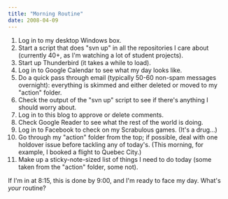 ```yaml
---
title: "Morning Routine"
date: 2008-04-09
---
```

<ol>
  <li>Log in to my desktop Windows box.</li>
  <li>Start a script that does "svn up" in all the repositories I care about (currently 40+, as I'm watching a lot of student projects).</li>
  <li>Start up Thunderbird (it takes a while to load).</li>
  <li>Log in to Google Calendar to see what my day looks like.</li>
  <li>Do a quick pass through email (typically 50-60 non-spam messages overnight): everything is skimmed and either deleted or moved to my "action" folder.</li>
  <li>Check the output of the "svn up" script to see if there's anything I should worry about.</li>
  <li>Log in to this blog to approve or delete comments.</li>
  <li>Check Google Reader to see what the rest of the world is doing.</li>
  <li>Log in to Facebook to check on my Scrabulous games.  (It's a drug…)</li>
  <li>Go through my "action" folder from the top; if possible, deal with one holdover issue before tackling any of today's.  (This morning, for example, I booked a flight to Quebec City.)</li>
  <li>Make up a sticky-note-sized list of things I need to do today (some taken from the "action" folder, some not).</li>
</ol>
If I'm in at 8:15, this is done by 9:00, and I'm ready to face my day.  What's <em>your</em> routine?
